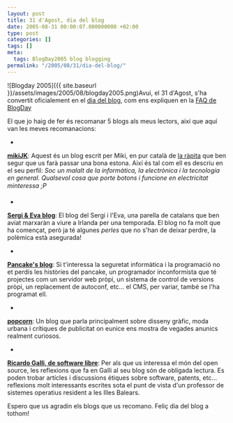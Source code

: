 ```yaml
---
layout: post
title: 31 d'Agost, dia del blog
date: 2005-08-31 00:00:07.000000000 +02:00
type: post
categories: []
tags: []
meta:
  tags: BlogDay2005 blog blogging
permalink: "/2005/08/31/dia-del-blog/"
---
```

![Blogday 2005]({{ site.baseurl }}/assets/images/2005/08/blogday2005.png)Avui, el 31 d'Agost, s'ha convertit oficialement en el [dia del blog](http://www.blogday.org/), com ens expliquen en la [FAQ de BlogDay](http://blogday.wikispaces.org/about)

El que jo haig de fer és recomanar 5 blogs als meus lectors, així que aquí van les meves recomanacions:

- 

**[mikiJK](http://mikijk.blogspot.com/ "MiKi JeatKuarters")**: Aquest és un blog escrit per Miki, en pur català de [la ràpita](http://ca.wikipedia.org/wiki/Sant_Carles_de_la_R%C3%A0pita) que ben segur que us farà passar una bona estona. Així és tal com ell es descriu en el seu perfil: <cite>Soc un malalt de la informàtica, la electrònica i la tecnología en general. Qualsevol cosa que porte botons i funcione en electricitat minteressa ;P</cite>

- 

**[Sergi & Eva blog](/~sergi/)**: El blog del Sergi i l'Eva, una parella de catalans que ben aviat marxaràn a viure a Irlanda per una temporada. El blog no fa molt que ha començat, però ja té algunes _perles_ que no s'han de deixar perdre, la polèmica està asegurada!

- 

**[Pancake's blog](http://news.nopcode.org/pancake)**: Si t'interessa la seguretat informàtica i la programació no et perdis les històries del pancake, un programador inconformista que té projectes com un servidor web pròpi, un sistema de control de versions pròpi, un replacement de autoconf, etc... el CMS, per variar, també se l'ha programat ell.

- 

**[popcorn](http://popcorn.euniceproductions.com/ "popcorn - sharing ideas")**: Un blog que parla principalment sobre disseny gràfic, moda urbana i crítiques de publicitat on eunice ens mostra de vegades anunics realment curiosos.

- 

**[Ricardo Galli, de software libre](http://mnm.uib.es/gallir/)**: Per als que us interessa el món del open source, les reflexions que fa en Galli al seu blog són de obligada lectura. Es poden trobar artícles i discussions étiques sobre software, patents, etc... reflexions molt interessants escrites sota el punt de vista d'un professor de sistemes operatius resident a les Illes Balears.

Espero que us agradin els blogs que us recomano. Feliç dia del blog a tothom!

